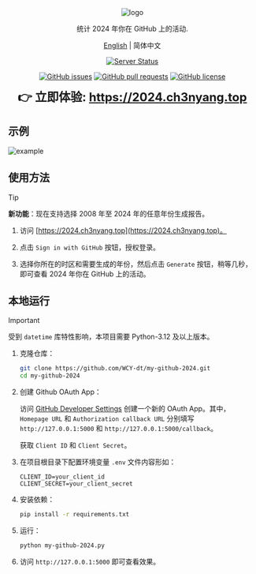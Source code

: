 <div align="center">
  <img src="logo.png" alt="logo" />

  统计 2024 年你在 GitHub 上的活动.

  [English](README.md) | 简体中文

  [![Server Status](https://img.shields.io/badge/dynamic/json?logo=linux&color=brightgreen&label=Server%20status&query=%24.status&cacheSeconds=600&url=https%3A%2F%2F2024.ch3nyang.top%2Fstatus)](https://2024.ch3nyang.top)

  [![GitHub issues](https://img.shields.io/github/issues/WCY-dt/my-github-2024)](https://github.com/WCY-dt/my-github-2024/issues) [![GitHub pull requests](https://img.shields.io/github/issues-pr/WCY-dt/my-github-2024)](https://github.com/WCY-dt/my-github-2024/pulls) [![GitHub license](https://img.shields.io/github/license/WCY-dt/my-github-2024)](https://github.com/WCY-dt/my-github-2024/blob/main/LICENSE)

  <strong style="font-size: 24px;">👉 立即体验: <a href="https://2024.ch3nyang.top">https://2024.ch3nyang.top</a></strong>
</div>

## 示例

![example](example.png)

## 使用方法

> [!TIP]
>
> **新功能**：现在支持选择 2008 年至 2024 年的任意年份生成报告。

1. 访问 [https://2024.ch3nyang.top](https://2024.ch3nyang.top)。

2. 点击 `Sign in with GitHub` 按钮，授权登录。

3. 选择你所在的时区和需要生成的年份，然后点击 `Generate` 按钮，稍等几秒，即可查看 2024 年你在 GitHub 上的活动。

## 本地运行

> [!IMPORTANT]
>
> 受到 `datetime` 库特性影响，本项目需要 Python-3.12 及以上版本。

1. 克隆仓库：

    ```bash
    git clone https://github.com/WCY-dt/my-github-2024.git
    cd my-github-2024
    ```

2. 创建 Github OAuth App：

    访问 [GitHub Developer Settings](https://github.com/settings/developers) 创建一个新的 OAuth App。其中，`Homepage URL` 和 `Authorization callback URL` 分别填写 `http://127.0.0.1:5000` 和 `http://127.0.0.1:5000/callback`。

    获取 `Client ID` 和 `Client Secret`。

3. 在项目根目录下配置环境变量 `.env` 文件内容形如：

    ```env
    CLIENT_ID=your_client_id
    CLIENT_SECRET=your_client_secret
    ```

4. 安装依赖：

    ```bash
    pip install -r requirements.txt
    ```

5. 运行：

    ```bash
    python my-github-2024.py
    ```

6. 访问 `http://127.0.0.1:5000` 即可查看效果。

